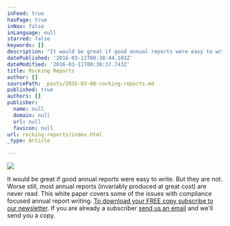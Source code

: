 ```yaml
---
inFeed: true
hasPage: true
inNav: false
inLanguage: null
starred: false
keywords: []
description: "It would be great if good annual reports were easy to write. But they are not. Worse still, most annual reports (invariably produced at great cost) are never read. This white paper covers some of the issues with compliance focused annual report writing.\_To download your FREE copy subscribe to our newsletter. If you are already a subscriber\_send us an email\_and we'll send you a copy."
datePublished: '2016-03-11T00:38:44.103Z'
dateModified: '2016-03-11T00:38:37.743Z'
title: Rocking Reports
author: []
sourcePath: _posts/2016-03-08-rocking-reports.md
published: true
authors: []
publisher:
  name: null
  domain: null
  url: null
  favicon: null
url: rocking-reports/index.html
_type: Article

---
```

![](https://s3-us-west-2.amazonaws.com/the-grid-img/p/5ed8130c12aa20ae25d7ee078236497261120303.jpg)

It would be great if good annual reports were easy to write. But they are not. Worse still, most annual reports (invariably produced at great cost) are never read. This white paper covers some of the issues with compliance focused annual report writing. [To download your FREE copy subscribe to our newsletter][0]. If you are already a subscriber [send us an email][1] and we'll send you a copy.

[0]: http://vbic.us7.list-manage.com/subscribe?u=2cc4239758d763b87b7070e86&id=5606321d11
[1]: mailto:richard.huysmans@ravencg.com.au?subject=Please%20send%20me%20a%20copy%20of%20the%20Rocking%20Reports%20White%20Paper